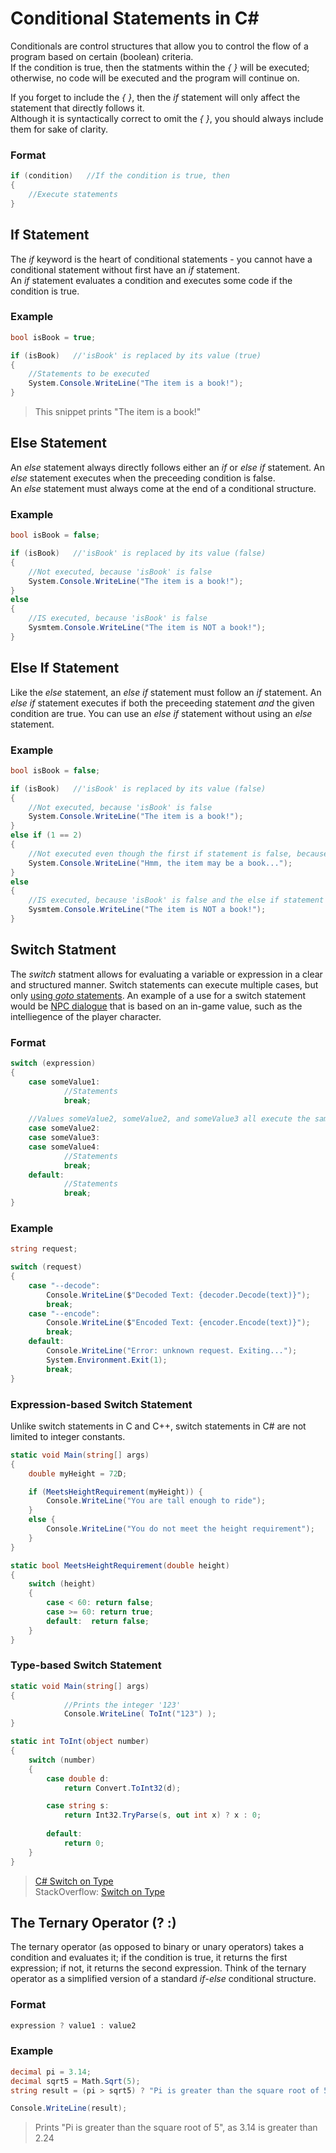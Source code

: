 # Conditional Statements in C#
Conditionals are control structures that allow you to control the flow of a program based on certain (boolean) criteria. <br />
If the condition is true, then the statments within the _{ }_ will be executed; otherwise, no code will be executed and the program will continue on. <br /> 

If you forget to include the _{ }_, then the _if_ statement will only affect the statement that directly follows it. <br />
Although it is syntactically correct to omit the _{ }_, you should always include them for sake of clarity.

### Format
```C#
if (condition)   //If the condition is true, then
{
    //Execute statements
}
```

## If Statement
The _if_ keyword is the heart of conditional statements - you cannot have a conditional statement without first have an _if_ statement. <br />
An _if_ statement evaluates a condition and executes some code if the condition is true.

### Example
```C#
bool isBook = true;

if (isBook)   //'isBook' is replaced by its value (true)
{
    //Statements to be executed
    System.Console.WriteLine("The item is a book!");
}
```
> This snippet prints "The item is a book!"

## Else Statement
An _else_ statement always directly follows either an _if_ or _else if_ statement. An _else_ statement executes when the preceeding condition is false. <br />
An _else_ statement must always come at the end of a conditional structure.

### Example
```C#
bool isBook = false;

if (isBook)   //'isBook' is replaced by its value (false)
{
    //Not executed, because 'isBook' is false
    System.Console.WriteLine("The item is a book!");
}
else
{
    //IS executed, because 'isBook' is false
    Sysmtem.Console.WriteLine("The item is NOT a book!");
}
```

## Else If Statement
Like the _else_ statement, an _else if_ statement must follow an _if_ statement. An _else if_ statement executes if both the preceeding statement _and_ the given
condition are true. You can use an _else if_ statement without using an _else_ statement.

### Example
```C#
bool isBook = false;

if (isBook)   //'isBook' is replaced by its value (false)
{
    //Not executed, because 'isBook' is false
    System.Console.WriteLine("The item is a book!");
}
else if (1 == 2)
{
    //Not executed even though the first if statement is false, because 1 does not equal 2
    System.Console.WriteLine("Hmm, the item may be a book...");
}
else
{
    //IS executed, because 'isBook' is false and the else if statement above failed
    Sysmtem.Console.WriteLine("The item is NOT a book!");
}
```

## Switch Statment
The _switch_ statment allows for evaluating a variable or expression in a clear and structured manner. Switch statements can execute multiple cases, but only [using _goto_
statements](https://github.com/EthanC2/Notes-and-Writeups/blob/main/C%23/ControlFlow/Keywords.md#fall-through-behavior-with-goto). An example of a use for a switch statement 
would be [NPC dialogue](https://learn.unity.com/tutorial/switch-statements#5c8a6f91edbc2a067d4753d4) that is based on an in-game value, such as the intelliegence of the 
player character.


### Format
```C#
switch (expression)
{
    case someValue1:
            //Statements
            break;
            
    //Values someValue2, someValue2, and someValue3 all execute the same block
    case someValue2:      
    case someValue3:
    case someValue4:
            //Statements
            break;
    default:
            //Statements
            break;                           
}
```

### Example
```C#
string request;

switch (request)
{
    case "--decode":
        Console.WriteLine($"Decoded Text: {decoder.Decode(text)}");
        break;
    case "--encode":
        Console.WriteLine($"Encoded Text: {encoder.Encode(text)}");
        break;
    default:
        Console.WriteLine("Error: unknown request. Exiting...");
        System.Environment.Exit(1);
        break;                             
}
```

### Expression-based Switch Statement
Unlike switch statements in C and C++, switch statements in C# are not limited to integer constants.

```C#
static void Main(string[] args)
{   
    double myHeight = 72D;

    if (MeetsHeightRequirement(myHeight)) {
        Console.WriteLine("You are tall enough to ride");
    }
    else {
        Console.WriteLine("You do not meet the height requirement");
    }
}

static bool MeetsHeightRequirement(double height)
{
    switch (height)
    {
        case < 60: return false;
        case >= 60: return true;
        default:  return false;
    }
}
```

### Type-based Switch Statement

```C#
static void Main(string[] args)
{   
            //Prints the integer '123'
            Console.WriteLine( ToInt("123") );   
}

static int ToInt(object number)
{
    switch (number)
    {
        case double d:
            return Convert.ToInt32(d);

        case string s:
            return Int32.TryParse(s, out int x) ? x : 0;
                    
        default:
            return 0;
    }
}
```
> [C# Switch on Type](https://systemoutofmemory.com/blogs/the-programmer-blog/c-sharp-switch-on-type) <br />
> StackOverflow: [Switch on Type](https://stackoverflow.com/questions/298976/is-there-a-better-alternative-than-this-to-switch-on-type) <br />

## The Ternary Operator (? :)
The ternary operator (as opposed to binary or unary operators) takes a condition and evaluates it; if the condition is true, it returns the first expression; if not,
it returns the second expression. Think of the ternary operator as a simplified version of a standard _if_-_else_ conditional structure.

### Format
```C#
expression ? value1 : value2
```

### Example
```C#
decimal pi = 3.14;
decimal sqrt5 = Math.Sqrt(5);
string result = (pi > sqrt5) ? "Pi is greater than the square root of 5" : "Pi is less than the square root of 5";

Console.WriteLine(result);
```
> Prints "Pi is greater than the square root of 5", as 3.14 is greater than 2.24
